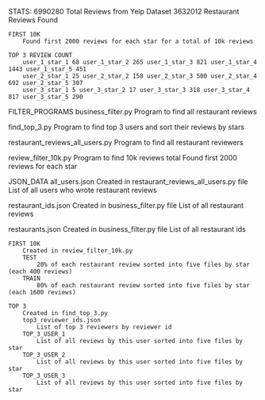 STATS:
    6990280 Total Reviews from Yelp Dataset
    3632012 Restaurant Reviews Found

    FIRST 10K
        Found first 2000 reviews for each star for a total of 10k reviews

    TOP 3 REVIEW COUNT
        user_1_star_1 68 user_1_star_2 265 user_1_star_3 821 user_1_star_4 1443 user_1_star_5 451
        user_2_star_1 25 user_2_star_2 158 user_2_star_3 500 user_2_star_4 692 user_2_star_5 307
        user_3_star_1 5 user_3_star_2 17 user_3_star_3 318 user_3_star_4 817 user_3_star_5 290

FILTER_PROGRAMS
business_filter.py
    Program to find all restaurant reviews

find_top_3.py
    Program to find top 3 users and sort their reviews by stars

restaurant_reviews_all_users.py
    Program to find all restaurant reviewers 

review_filter_10k.py
    Program to find 10k reviews total
    Found first 2000 reviews for each star

JSON_DATA
all_users.json
    Created in restaurant_reviews_all_users.py file
    List of all users who wrote restaurant reviews 

restaurant_ids.json
    Created in business_filter.py file
    List of all restaurant reviews

restaurants.json
    Created in business_filter.py file
    List of all restaurant ids 

    FIRST 10K
        Created in review_filter_10k.py
        TEST
            20% of each restaurant review sorted into five files by star (each 400 reviews)
        TRAIN
            80% of each restaurant review sorted into five files by star (each 1600 reviews)
    
    TOP 3
        Created in find_top_3.py
        top3_reviewer_ids.json
            List of top 3 reviewers by reviewer id
        TOP_3_USER_1
            List of all reviews by this user sorted into five files by star
        TOP_3_USER_2
            List of all reviews by this user sorted into five files by star
        TOP_3_USER_3
            List of all reviews by this user sorted into five files by star
